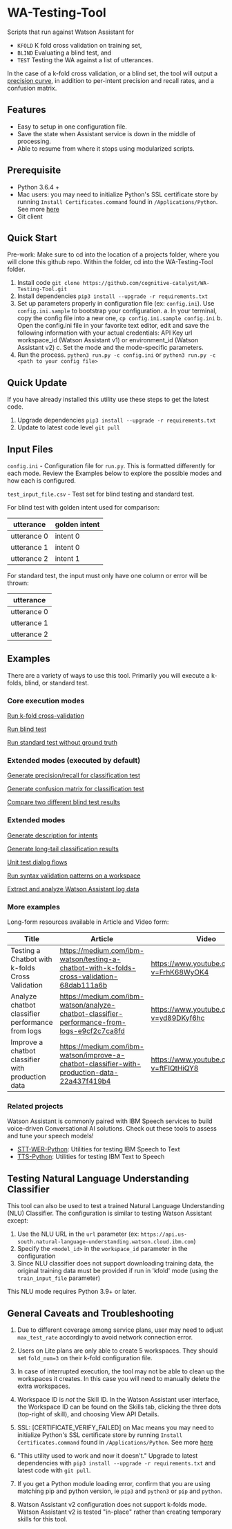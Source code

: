 # WA-Testing-Tool
Scripts that run against Watson Assistant for
  - `KFOLD` K fold cross validation on training set,
  - `BLIND` Evaluating a blind test, and
  - `TEST` Testing the WA against a list of utterances.

In the case of a k-fold cross validation, or a blind set, the tool will output
a [precision curve](precision_curve.md), in addition to per-intent precision and recall rates, and a confusion matrix.

## Features
- Easy to setup in one configuration file.
- Save the state when Assistant service is down in the middle of processing.
- Able to resume from where it stops using modularized scripts.

## Prerequisite
- Python 3.6.4 +
- Mac users: you may need to initialize Python's SSL certificate store by running `Install Certificates.command` found in `/Applications/Python`.  See more [here](https://github.com/cognitive-catalyst/WA-Testing-Tool/issues/38)
- Git client


## Quick Start
Pre-work: Make sure to cd into the location of a projects folder, where you will clone this github repo.  Within the folder, cd into the WA-Testing-Tool folder. 
1. Install code  `git clone https://github.com/cognitive-catalyst/WA-Testing-Tool.git`
2. Install dependencies `pip3 install --upgrade -r requirements.txt`
3. Set up parameters properly in configuration file (ex: `config.ini`). Use `config.ini.sample` to bootstrap your configuration.
  a. In your terminal, copy the config file into a new one, `cp config.ini.sample config.ini`
  b. Open the config.ini file in your favorite text editor, edit and save the following information with your actual credentials: 
      API Key
      url
      workspace_id (Watson Assistant v1) or environment_id (Watson Assistant v2)
  c. Set the mode and the mode-specific parameters.
4. Run the process. `python3 run.py -c config.ini` or `python3 run.py -c <path to your config file>`

## Quick Update
If you have already installed this utility use these steps to get the latest code.
1. Upgrade dependencies `pip3 install --upgrade -r requirements.txt`
2. Update to latest code level `git pull`

## Input Files
`config.ini` - Configuration file for `run.py`.
This is formatted differently for each mode.  Review the Examples below to explore the possible modes and how each is configured.

`test_input_file.csv` - Test set for blind testing and standard test.

For blind test with golden intent used for comparison:

| utterance            | golden intent                            |
| -------------------- | ---------------------------------------- |
| utterance 0          | intent 0                                 |
| utterance 1          | intent 0                                 |
| utterance 2          | intent 1                                 |

For standard test, the input must only have one column or error will be thrown:

| utterance            |
| -------------------- |
| utterance 0          |
| utterance 1          |
| utterance 2          |


## Examples
There are a variety of ways to use this tool.  Primarily you will execute a k-folds, blind, or standard test.
### Core execution modes
[Run k-fold cross-validation](examples/kfold.md)

[Run blind test](examples/blind.md)

[Run standard test without ground truth](examples/standard-test.md)

### Extended modes (executed by default)
[Generate precision/recall for classification test](examples/intent-metrics.md)

[Generate confusion matrix for classification test](examples/confusion-matrix.md)

[Compare two different blind test results](examples/compare-blind.md)

### Extended modes
[Generate description for intents](examples/intent-description.md)

[Generate long-tail classification results](examples/long-tail-scoring.md)

[Unit test dialog flows](dialog_test/README.md)

[Run syntax validation patterns on a workspace](validate_workspace/README.md)

[Extract and analyze Watson Assistant log data](log_analytics/README.md)

### More examples
Long-form resources available in Article and Video form:

Title | Article | Video
-- | -- | --
Testing a Chatbot with k-folds Cross Validation | https://medium.com/ibm-watson/testing-a-chatbot-with-k-folds-cross-validation-68dab111a6b | https://www.youtube.com/watch?v=FrhK68WyOK4
Analyze chatbot classifier performance from logs | https://medium.com/ibm-watson/analyze-chatbot-classifier-performance-from-logs-e9cf2c7ca8fd | https://www.youtube.com/watch?v=yd89DKyf6hc
Improve a chatbot classifier with production data | https://medium.com/ibm-watson/improve-a-chatbot-classifier-with-production-data-22a437f419b4 | https://www.youtube.com/watch?v=ftFIQtHiQY8

### Related projects
Watson Assistant is commonly paired with IBM Speech services to build voice-driven Conversational AI solutions.  Check out these tools to assess and tune your speech models!

* [STT-WER-Python](https://github.com/IBM/watson-stt-wer-python/): Utilities for testing IBM Speech to Text
* [TTS-Python](https://github.com/IBM/watson-tts-python/): Utilities for testing IBM Text to Speech

## Testing Natural Language Understanding Classifier
This tool can also be used to test a trained Natural Language Understanding (NLU) Classifier. The configuration is similar to testing Watson Assistant except:
1. Use the NLU URL in the `url` parameter (ex: `https://api.us-south.natural-language-understanding.watson.cloud.ibm.com`)
2. Specify the `<model_id>` in the `workspace_id` parameter in the configuration
3. Since NLU classifier does not support downloading training data, the original training data must be provided if run in 'kfold' mode (using the `train_input_file` parameter)

This NLU mode requires Python 3.9+ or later.

## General Caveats and Troubleshooting
1. Due to different coverage among service plans, user may need to adjust `max_test_rate` accordingly to avoid network connection error.

2. Users on Lite plans are only able to create 5 workspaces.  They should set `fold_num=3` on their k-fold configuration file.

3. In case of interrupted execution, the tool may not be able to clean up the workspaces it creates.  In this case you will need to manually delete the extra workspaces.

4. Workspace ID is *not* the Skill ID.  In the Watson Assistant user interface, the Workspace ID can be found on the Skills tab, clicking the three dots (top-right of skill), and choosing View API Details.

5. SSL: [CERTIFICATE_VERIFY_FAILED] on Mac means you may need to initialize Python's SSL certificate store by running `Install Certificates.command` found in `/Applications/Python`.  See more [here](https://github.com/cognitive-catalyst/WA-Testing-Tool/issues/38)

6. "This utility used to work and now it doesn't." Upgrade to latest dependencies with `pip3 install --upgrade -r requirements.txt` and latest code with `git pull`.

7. If you get a Python module loading error, confirm that you are using matching pip and python version, ie `pip3` and `python3` or `pip` and `python`.

8. Watson Assistant v2 configuration does not support k-folds mode.  Watson Assistant v2 is tested "in-place" rather than creating temporary skills for this tool.
